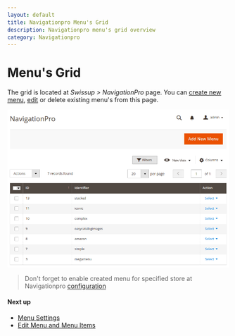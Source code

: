 ```yaml
---
layout: default
title: Navigationpro Menu's Grid
description: Navigationpro menu's grid overview
category: Navigationpro
---
```


# Menu's Grid

The grid is located at _Swissup > NavigationPro_ page. You can
[create new menu][menu.settings], [edit][menu.edit] or delete existing menu's
from this page.

![Menu's Grid](/images/m2/navigationpro/backend/menu-grid.png)

> Don't forget to enable created menu for specified store at Navigationpro
> [configuration][configuration]

#### Next up

 -  [Menu Settings][menu.settings]
 -  [Edit Menu and Menu Items][menu.edit]

[menu.settings]: /m2/extensions/navigationpro/backend/menu-settings/ "Menu Settings page"
[menu.edit]: /m2/extensions/navigationpro/backend/menu-edit/ "Edit Menu and Menu Items"
[configuration]: /m2/extensions/navigationpro/configuration/ "Configuration"
